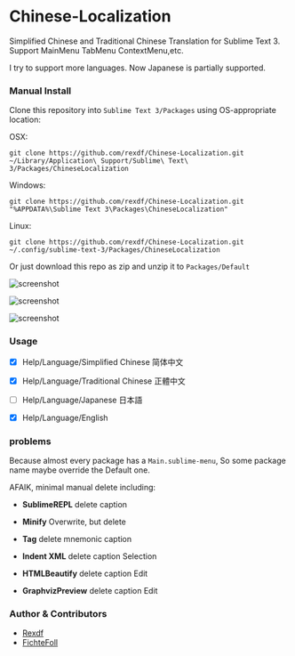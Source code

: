 # Chinese-Localization
Simplified Chinese and Traditional Chinese Translation for Sublime Text 3. Support MainMenu TabMenu ContextMenu,etc.

I try to support more languages. Now Japanese is partially supported.

### Manual Install
Clone this repository into `Sublime Text 3/Packages` using OS-appropriate location:

OSX:

    git clone https://github.com/rexdf/Chinese-Localization.git ~/Library/Application\ Support/Sublime\ Text\ 3/Packages/ChineseLocalization

Windows:

    git clone https://github.com/rexdf/Chinese-Localization.git "%APPDATA%\Sublime Text 3\Packages\ChineseLocalization"

Linux:

    git clone https://github.com/rexdf/Chinese-Localization.git ~/.config/sublime-text-3/Packages/ChineseLocalization

Or just download this repo as zip and unzip it to `Packages/Default`

![screenshot](https://raw.githubusercontent.com/rexdf/Chinese-Localization/readme/screenshot/SublimeChineseTranslation3.gif)


![screenshot](https://raw.githubusercontent.com/rexdf/Chinese-Localization/readme/screenshot/sublime_translation.png)

![screenshot](https://raw.githubusercontent.com/rexdf/Chinese-Localization/readme/screenshot/sublime_trans_linux.png)

### Usage

- [x] Help/Language/Simplified Chinese 简体中文
- [x] Help/Language/Traditional Chinese 正體中文
- [ ] Help/Language/Japanese 日本語
- [x] Help/Language/English


### problems
Because almost every package has a `Main.sublime-menu`, So some package name maybe override the Default one.

AFAIK, minimal manual delete including:

+ **SublimeREPL** delete caption

+ **Minify** Overwrite, but delete

+ **Tag** delete mnemonic caption

+ **Indent XML** delete caption Selection

+ **HTMLBeautify** delete caption Edit

+ **GraphvizPreview** delete caption Edit

### Author & Contributors
- [Rexdf](https://github.com/rexdf)
- [FichteFoll](https://github.com/FichteFoll)
